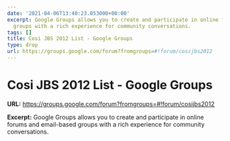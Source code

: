 ```yaml
---
date: '2021-04-06T13:40:23.053000+00:00'
excerpt: Google Groups allows you to create and participate in online forums and email-based
  groups with a rich experience for community conversations.
tags: []
title: Cosi JBS 2012 List - Google Groups
type: drop
url: https://groups.google.com/forum?fromgroups=#!forum/cosijbs2012
---
```


# Cosi JBS 2012 List - Google Groups

**URL:** https://groups.google.com/forum?fromgroups=#!forum/cosijbs2012

**Excerpt:** Google Groups allows you to create and participate in online forums and email-based groups with a rich experience for community conversations.
